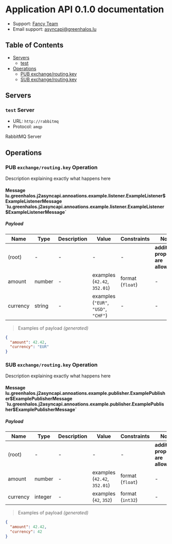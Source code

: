 # Application API 0.1.0 documentation

* Support: [Fancy Team](https://greenhalos.lu)
* Email support: [asyncapi@greenhalos.lu](mailto:asyncapi@greenhalos.lu)


## Table of Contents

* [Servers](#servers)
  * [test](#test-server)
* [Operations](#operations)
  * [PUB exchange/routing.key](#pub-exchangeroutingkey-operation)
  * [SUB exchange/routing.key](#sub-exchangeroutingkey-operation)

## Servers

### `test` Server

* URL: `http://rabbitmq`
* Protocol: `amqp`

RabbitMQ Server


## Operations

### PUB `exchange/routing.key` Operation

Description explaining exactly what happens here

#### Message lu.greenhalos.j2asyncapi.annoations.example.listener.ExampleListener$ExampleListenerMessage `lu.greenhalos.j2asyncapi.annoations.example.listener.ExampleListener$ExampleListenerMessage`

##### Payload

| Name | Type | Description | Value | Constraints | Notes |
|---|---|---|---|---|---|
| (root) | - | - | - | - | **additional properties are allowed** |
| amount | number | - | examples (`42.42`, `352.01`) | format (`float`) | - |
| currency | string | - | examples (`"EUR"`, `"USD"`, `"CHF"`) | - | - |

> Examples of payload _(generated)_

```json
{
  "amount": 42.42,
  "currency": "EUR"
}
```



### SUB `exchange/routing.key` Operation

Description explaining exactly what happens here

#### Message lu.greenhalos.j2asyncapi.annoations.example.publisher.ExamplePublisher$ExamplePublisherMessage `lu.greenhalos.j2asyncapi.annoations.example.publisher.ExamplePublisher$ExamplePublisherMessage`

##### Payload

| Name | Type | Description | Value | Constraints | Notes |
|---|---|---|---|---|---|
| (root) | - | - | - | - | **additional properties are allowed** |
| amount | number | - | examples (`42.42`, `352.01`) | format (`float`) | - |
| currency | integer | - | examples (`42`, `352`) | format (`int32`) | - |

> Examples of payload _(generated)_

```json
{
  "amount": 42.42,
  "currency": 42
}
```



